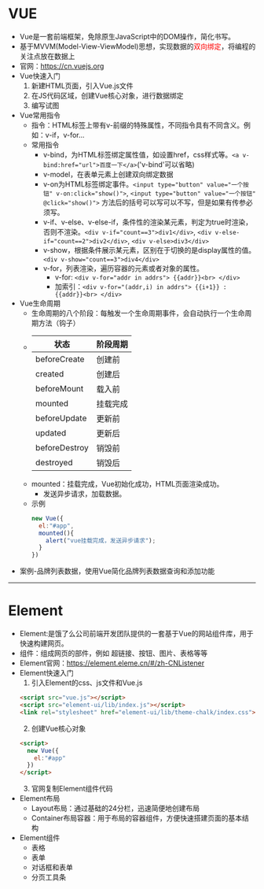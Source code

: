 # VUE
- Vue是一套前端框架，免除原生JavaScript中的DOM操作，简化书写。
- 基于MVVM(Model-View-ViewModel)思想，实现数据的<font color=red>双向绑定</font>，将编程的关注点放在数据上
- 官网：<https://cn.vuejs.org>
- Vue快速入门
  1. 新建HTML页面，引入Vue.js文件
  2. 在JS代码区域，创建Vue核心对象，进行数据绑定
  3. 编写试图
- Vue常用指令
  - 指令：HTML标签上带有v-前缀的特殊属性，不同指令具有不同含义。例如：v-if，v-for...
  - 常用指令
    - v-bind，为HTML标签绑定属性值，如设置href，css样式等。`<a v-bind:href="url">百度一下</a>`('v-bind'可以省略)
    - v-model，在表单元素上创建双向绑定数据
    - v-on为HTML标签绑定事件。`<input type="button" value="一个按钮" v-on:click="show()">`, `<input type="button" value="一个按钮" @click="show()">` 方法后的括号可以写可以不写，但是如果有传参必须写。
    - v-if、v-else、v-else-if，条件性的渲染某元素，判定为true时渲染，否则不渲染。`<div v-if="count==3">div1</div>`, `<div v-else-if="count==2">div2</div>`, `<div v-else>div3</div>`
    - v-show，根据条件展示某元素，区别在于切换的是display属性的值。`<div v-show="count==3">div4</div>`
    - v-for，列表渲染，遍历容器的元素或者对象的属性。
      - v-for: `<div v-for="addr in addrs"> {{addr}}<br> </div>`
      - 加索引：`<div v-for="(addr,i) in addrs"> {{i+1}} : {{addr}}<br> </div>`
- Vue生命周期
  - 生命周期的八个阶段：每触发一个生命周期事件，会自动执行一个生命周期方法（钩子）
  - |状态|阶段周期|
    |----|----|
    |beforeCreate|创建前|
    |created|创建后|
    |beforeMount|载入前|
    |mounted|挂载完成|
    |beforeUpdate|更新前|
    |updated|更新后|
    |beforeDestroy|销毁前|
    |destroyed|销毁后|
  - mounted：挂载完成，Vue初始化成功，HTML页面渲染成功。
    - 发送异步请求，加载数据。
  - 示例
    ```javascript
    new Vue({
      el:"#app",
      mounted(){
        alert("vue挂载完成，发送异步请求");
      }
    })
    ```
- 案例-品牌列表数据，使用Vue简化品牌列表数据查询和添加功能

---

# Element
- Element:是饿了么公司前端开发团队提供的一套基于Vue的网站组件库，用于快速构建网页。
- 组件：组成网页的部件，例如 超链接、按钮、图片、表格等等
- Element官网：https://element.eleme.cn/#/zh-CNListener
- Element快速入门
  1. 引入Element的css、js文件和Vue.js
  ```html
  <script src="vue.js"></script>
  <script src="element-ui/lib/index.js"></script>
  <link rel="stylesheet" href="element-ui/lib/theme-chalk/index.css">
  ```
  2. 创建Vue核心对象
  ```html
  <script>
    new Vue({
      el:"#app"
    })
  </script>
  ```
  3. 官网复制Element组件代码
- Element布局
  - Layout布局：通过基础的24分栏，迅速简便地创建布局
  - Container布局容器：用于布局的容器组件，方便快速搭建页面的基本结构
- Element组件
  - 表格
  - 表单
  - 对话框和表单
  - 分页工具条
